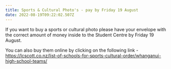 ```yaml
---
title: Sports & Cultural Photo's - pay by Friday 19 August
date: 2022-08-19T09:22:02.507Z
---
```

If you want to buy a sports or cultural photo please have your envelope with the correct amount of money inside to the Student Centre by Friday 19 August.  

You can also buy them online by clicking on the following link -  <https://lcscott.co.nz/list-of-schools-for-sports-cultural-order/whanganui-high-school-teams/>
